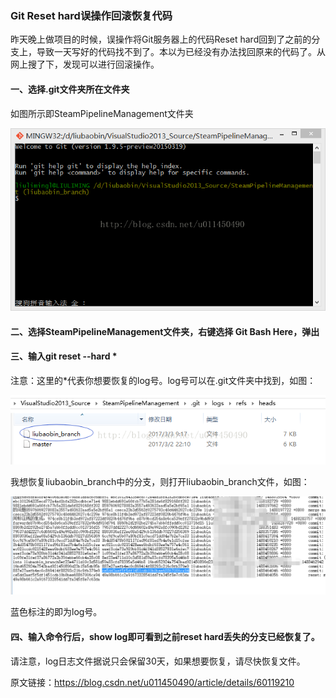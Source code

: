 ### Git Reset hard误操作回滚恢复代码


昨天晚上做项目的时候，误操作将Git服务器上的代码Reset hard回到了之前的分支上，导致一天写好的代码找不到了。本以为已经没有办法找回原来的代码了。从网上搜了下，发现可以进行回滚操作。

#### 一、选择.git文件夹所在文件夹 

如图所示即SteamPipelineManagement文件夹

![img](mdimg/git%20reset%20%E5%9B%9E%E6%BB%9A/20170303093635066.png)

#### 二、选择SteamPipelineManagement文件夹，右键选择 Git Bash Here，弹出



#### 三、输入git reset --hard *

注意：这里的*代表你想要恢复的log号。log号可以在.git文件夹中找到，如图：

 ![img](mdimg/git%20reset%20%E5%9B%9E%E6%BB%9A/20170303094008731.png) 

我想恢复liubaobin_branch中的分支，则打开liubaobin_branch文件，如图：

 ![img](mdimg/git%20reset%20%E5%9B%9E%E6%BB%9A/20170303094302329.png) 

蓝色标注的即为log号。

#### 四、输入命令行后，show log即可看到之前reset hard丢失的分支已经恢复了。

请注意，log日志文件据说只会保留30天，如果想要恢复，请尽快恢复文件。



原文链接：https://blog.csdn.net/u011450490/article/details/60119210